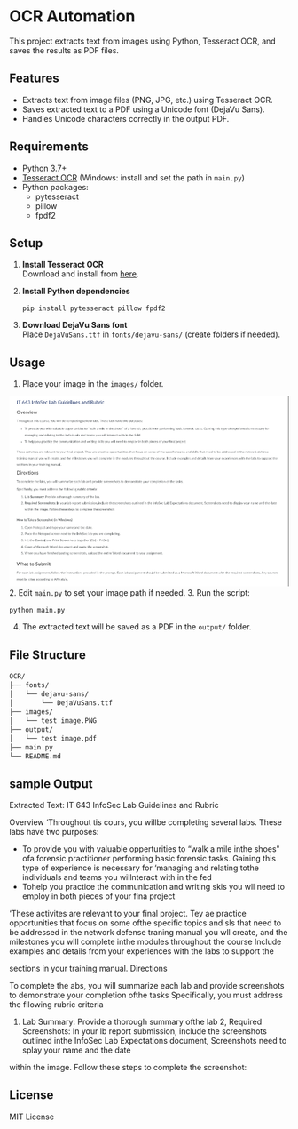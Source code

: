 # OCR Automation

This project extracts text from images using Python, Tesseract OCR, and saves the results as PDF files.

## Features

- Extracts text from image files (PNG, JPG, etc.) using Tesseract OCR.
- Saves extracted text to a PDF using a Unicode font (DejaVu Sans).
- Handles Unicode characters correctly in the output PDF.

## Requirements

- Python 3.7+
- [Tesseract OCR](https://github.com/tesseract-ocr/tesseract) (Windows: install and set the path in `main.py`)
- Python packages:
  - pytesseract
  - pillow
  - fpdf2

## Setup

1. **Install Tesseract OCR**  
   Download and install from [here](https://github.com/tesseract-ocr/tesseract/wiki).

2. **Install Python dependencies**  
   ```
   pip install pytesseract pillow fpdf2
   ```

3. **Download DejaVu Sans font**  
   Place `DejaVuSans.ttf` in `fonts/dejavu-sans/` (create folders if needed).

## Usage

1. Place your image in the `images/` folder.



![Sample OCR Image](images/test%20image.PNG)
2. Edit `main.py` to set your image path if needed.
3. Run the script:
   ```
   python main.py
   ```
4. The extracted text will be saved as a PDF in the `output/` folder.

## File Structure

```
OCR/
├── fonts/
│   └── dejavu-sans/
│       └── DejaVuSans.ttf
├── images/
│   └── test image.PNG
├── output/
│   └── test image.pdf
├── main.py
└── README.md
```



## sample Output




Extracted Text:
IT 643 InfoSec Lab Guidelines and Rubric

Overview
‘Throughout tis cours, you willbe completing several labs. These labs have two purposes:

+ To provide you with valuable opperturities to “walk a mile inthe shoes" ofa forensic practitioner performing basic forensic tasks. Gaining this type of experience is necessary for
‘managing and relating tothe individuals and teams you willnteract with in the fed
+ Tohelp you practice the communication and writing skis you wll need to employ in both pieces of your fina project

‘These activites are relevant to your final project. Tey ae practice opportunities that focus on some ofthe specific topics and sls that need to be addressed in the network defense
traning manual you wll create, and the milestones you will complete inthe modules throughout the course Include examples and details from your experiences with the labs to support the

sections in your training manual.
Directions

To complete the abs, you will summarize each lab and provide screenshots to demonstrate your completion ofthe tasks
Specifically, you must address the fllowing rubric criteria

1. Lab Summary: Provide a thorough summary ofthe lab
2, Required Screenshots: In your lb report submission, include the screenshots outlined inthe InfoSec Lab Expectations document, Screenshots need to splay your name and the date

within the image. Follow these steps to complete the screenshot:

## License

MIT License